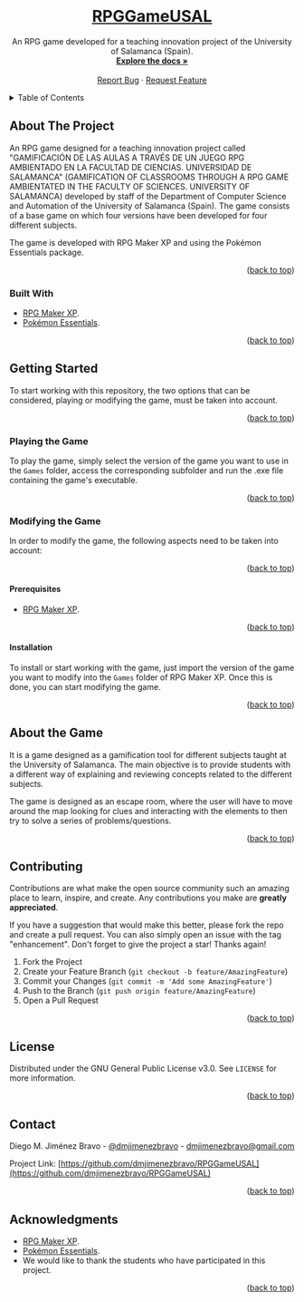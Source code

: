 <div id="top"></div>

<!-- PROJECT LOGO -->
<br />
<div align="center">
  <a href="https://github.com/dmjimenezbravo/RPGGameUSAL">
    <h1 aling="center">RPGGameUSAL</h1>
  </a>

  <p align="center">
    An RPG game developed for a teaching innovation project of the University of Salamanca (Spain).
    <br />
    <a href="https://github.com/dmjimenezbravo/RPGGameUSAL"><strong>Explore the docs »</strong></a>
    <br />
    <br />
    <a href="https://github.com/dmjimenezbravo/RPGGameUSAL/issues">Report Bug</a>
    ·
    <a href="https://github.com/dmjimenezbravo/RPGGameUSAL/issues">Request Feature</a>
  </p>
</div>



<!-- TABLE OF CONTENTS -->
<details>
  <summary>Table of Contents</summary>
  <ol>
    <li>
      <a href="#about-the-project">About The Project</a>
      <ul>
        <li><a href="#built-with">Built With</a></li>
      </ul>
    </li>
    <li>
      <a href="#getting-started">Getting Started</a>
      <ul>
        <li><a href="#playing-the-game">Playing the Game</a></li>
        <li><a href="#modifying-the-game">Modifying the Game</a></li>
        <ul>
          <li><a href="#prerequisites">Prerequisites</a></li>
          <li><a href="#installation">Installation</a></li>
        </ul>
      </ul>
    </li>
    <li><a href="#about-the-game">About the Game</a></li>
    <li><a href="#contributing">Contributing</a></li>
    <li><a href="#license">License</a></li>
    <li><a href="#contact">Contact</a></li>
    <li><a href="#acknowledgments">Acknowledgments</a></li>
  </ol>
</details>


<!-- ABOUT THE PROJECT -->
## About The Project

An RPG game designed for a teaching innovation project called "GAMIFICACIÓN DE LAS AULAS A TRAVÉS DE UN JUEGO RPG AMBIENTADO EN LA FACULTAD DE CIENCIAS. UNIVERSIDAD DE SALAMANCA" (GAMIFICATION OF CLASSROOMS THROUGH A RPG GAME AMBIENTATED IN THE FACULTY OF SCIENCES. UNIVERSITY OF SALAMANCA) developed by staff of the Department of Computer Science and Automation of the University of Salamanca (Spain). The game consists of a base game on which four versions have been developed for four different subjects.

The game is developed with RPG Maker XP and using the Pokémon Essentials package.

<p align="right">(<a href="#top">back to top</a>)</p>

### Built With

* [RPG Maker XP](https://www.rpgmakerweb.com/products/rpg-maker-xp).
* [Pokémon Essentials](https://pokemonessentials.fandom.com/es/wiki/Pokemon_Essentials_Wiki).

<p align="right">(<a href="#top">back to top</a>)</p>


<!-- GETTING STARTED -->
## Getting Started

To start working with this repository, the two options that can be considered, playing or modifying the game, must be taken into account.

<p align="right">(<a href="#top">back to top</a>)</p>

### Playing the Game

To play the game, simply select the version of the game you want to use in the `Games` folder, access the corresponding subfolder and run the .exe file containing the game's executable.

<p align="right">(<a href="#top">back to top</a>)</p>

### Modifying the Game

In order to modify the game, the following aspects need to be taken into account:

<p align="right">(<a href="#top">back to top</a>)</p>

#### Prerequisites

* [RPG Maker XP](https://www.rpgmakerweb.com/products/rpg-maker-xp).

<p align="right">(<a href="#top">back to top</a>)</p>

#### Installation

To install or start working with the game, just import the version of the game you want to modify into the `Games` folder of RPG Maker XP. Once this is done, you can start modifying the game.

<p align="right">(<a href="#top">back to top</a>)</p>


<!-- MAS -->
## About the Game

It is a game designed as a gamification tool for different subjects taught at the University of Salamanca. The main objective is to provide students with a different way of explaining and reviewing concepts related to the different subjects.

The game is designed as an escape room, where the user will have to move around the map looking for clues and interacting with the elements to then try to solve a series of problems/questions.

<p align="right">(<a href="#top">back to top</a>)</p>


<!-- CONTRIBUTING -->
## Contributing

Contributions are what make the open source community such an amazing place to learn, inspire, and create. Any contributions you make are **greatly appreciated**.

If you have a suggestion that would make this better, please fork the repo and create a pull request. You can also simply open an issue with the tag "enhancement".
Don't forget to give the project a star! Thanks again!

1. Fork the Project
2. Create your Feature Branch (`git checkout -b feature/AmazingFeature`)
3. Commit your Changes (`git commit -m 'Add some AmazingFeature'`)
4. Push to the Branch (`git push origin feature/AmazingFeature`)
5. Open a Pull Request

<p align="right">(<a href="#top">back to top</a>)</p>


<!-- LICENSE -->
## License

Distributed under the GNU General Public License v3.0. See `LICENSE` for more information.

<p align="right">(<a href="#top">back to top</a>)</p>


<!-- CONTACT -->
## Contact

Diego M. Jiménez Bravo - [@dmjimenezbravo](https://twitter.com/dmjimenezbravo) - dmjimenezbravo@gmail.com

Project Link: [https://github.com/dmjimenezbravo/RPGGameUSAL](https://github.com/dmjimenezbravo/RPGGameUSAL)

<p align="right">(<a href="#top">back to top</a>)</p>


<!-- ACKNOWLEDGMENTS -->
## Acknowledgments

* [RPG Maker XP](https://www.rpgmakerweb.com/products/rpg-maker-xp).
* [Pokémon Essentials](https://pokemonessentials.fandom.com/es/wiki/Pokemon_Essentials_Wiki).
* We would like to thank the students who have participated in this project.

<p align="right">(<a href="#top">back to top</a>)</p>

